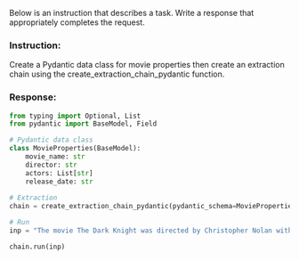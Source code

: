 Below is an instruction that describes a task. Write a response that appropriately completes the request.

### Instruction:
Create a Pydantic data class for movie properties then create an extraction chain using the create_extraction_chain_pydantic function.

### Response:
```python
from typing import Optional, List
from pydantic import BaseModel, Field

# Pydantic data class
class MovieProperties(BaseModel):
    movie_name: str
    director: str
    actors: List[str]
    release_date: str
        
# Extraction
chain = create_extraction_chain_pydantic(pydantic_schema=MovieProperties, llm=llm)

# Run 
inp = "The movie The Dark Knight was directed by Christopher Nolan with actors including Christian Bale, Heath Ledger, and Aaron Eckhart and was released in 2008."

chain.run(inp)
```